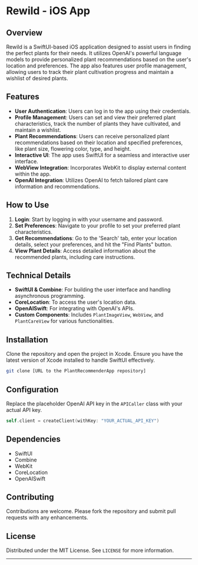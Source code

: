 # Rewild - iOS App

## Overview

Rewild is a SwiftUI-based iOS application designed to assist users in finding the perfect plants for their needs. It utilizes OpenAI's powerful language models to provide personalized plant recommendations based on the user's location and preferences. The app also features user profile management, allowing users to track their plant cultivation progress and maintain a wishlist of desired plants.

## Features

- **User Authentication**: Users can log in to the app using their credentials.
- **Profile Management**: Users can set and view their preferred plant characteristics, track the number of plants they have cultivated, and maintain a wishlist.
- **Plant Recommendations**: Users can receive personalized plant recommendations based on their location and specified preferences, like plant size, flowering color, type, and height.
- **Interactive UI**: The app uses SwiftUI for a seamless and interactive user interface.
- **WebView Integration**: Incorporates WebKit to display external content within the app.
- **OpenAI Integration**: Utilizes OpenAI to fetch tailored plant care information and recommendations.

## How to Use

1. **Login**: Start by logging in with your username and password.
2. **Set Preferences**: Navigate to your profile to set your preferred plant characteristics.
3. **Get Recommendations**: Go to the 'Search' tab, enter your location details, select your preferences, and hit the "Find Plants" button.
4. **View Plant Details**: Access detailed information about the recommended plants, including care instructions.

## Technical Details

- **SwiftUI & Combine**: For building the user interface and handling asynchronous programming.
- **CoreLocation**: To access the user's location data.
- **OpenAISwift**: For integrating with OpenAI's APIs.
- **Custom Components**: Includes `PlantImageView`, `WebView`, and `PlantCareView` for various functionalities.

## Installation

Clone the repository and open the project in Xcode. Ensure you have the latest version of Xcode installed to handle SwiftUI effectively.

```bash
git clone [URL to the PlantRecommenderApp repository]
```

## Configuration

Replace the placeholder OpenAI API key in the `APICaller` class with your actual API key.

```swift
self.client = createClient(withKey: "YOUR_ACTUAL_API_KEY")
```

## Dependencies

- SwiftUI
- Combine
- WebKit
- CoreLocation
- OpenAISwift

## Contributing

Contributions are welcome. Please fork the repository and submit pull requests with any enhancements.

## License

Distributed under the MIT License. See `LICENSE` for more information.

---

